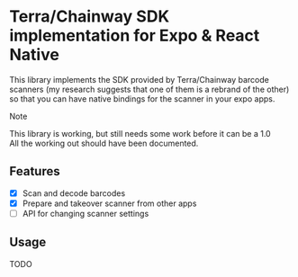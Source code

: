 # Terra/Chainway SDK implementation for Expo & React Native

This library implements the SDK provided by Terra/Chainway barcode scanners (my research suggests that one of them is a rebrand of the other) so that you can have native bindings for the scanner in your expo apps.

> [!NOTE]
> This library is working, but still needs some work before it can be a 1.0\
> All the working out should have been documented.

## Features
- [x] Scan and decode barcodes
- [x] Prepare and takeover scanner from other apps
- [ ] API for changing scanner settings

## Usage

TODO
